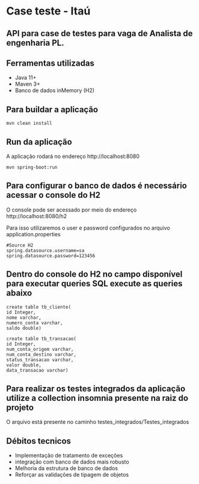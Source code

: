 # Case teste - Itaú

## API para case de testes para vaga de Analista de engenharia PL.


## Ferramentas utilizadas

- Java 11+
- Maven 3+
- Banco de dados inMemory (H2)

## Para buildar a aplicação

```
mvn clean install
```

## Run da aplicação
A aplicação rodará no endereço http://localhost:8080
```
mvn spring-boot:run
```

## Para configurar o banco de dados é necessário acessar o console do H2
O console pode ser acessado por meio do endereço http://localhost:8080/h2

Para isso utilizaremos o user e password configurados no arquivo application.properties

```
#Source H2
spring.datasource.username=sa
spring.datasource.password=123456
```

## Dentro do console do H2 no campo disponível para executar queries SQL execute as queries abaixo

```
create table tb_cliente(
id Integer,
nome varchar,
numero_conta varchar,
saldo double)

create table tb_transacao(
id Integer,
num_conta_origem varchar,
num_conta_destino varchar,
status_transacao varchar,
valor double,
data_transacao varchar)
```

## Para realizar os testes integrados da aplicação utilize a collection insomnia presente na raiz do projeto
O arquivo está presente no caminho testes_integrados/Testes_integrados

## Débitos tecnicos
- Implementação de tratamento de exceções
- integração com banco de dados mais robusto
- Melhoria da estrutura de banco de dados
- Reforçar as validações de tipagem de objetos